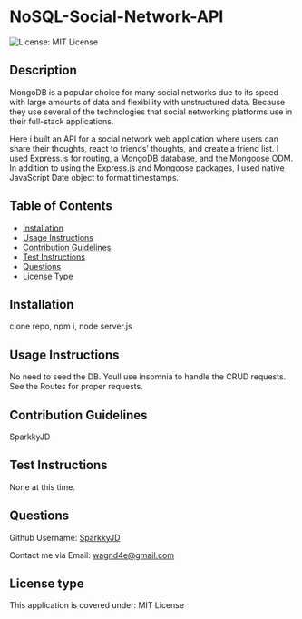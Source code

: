 # NoSQL-Social-Network-API

![License: MIT License](https://img.shields.io/badge/License-MIT%20License-brightgreen.svg)


## Description
MongoDB is a popular choice for many social networks due to its speed with large amounts of data and flexibility with unstructured data. Because they use several of the technologies that social networking platforms use in their full-stack applications.

Here i built an API for a social network web application where users can share their thoughts, react to friends’ thoughts, and create a friend list. I used Express.js for routing, a MongoDB database, and the Mongoose ODM. In addition to using the Express.js and Mongoose packages, I used native JavaScript Date object to format timestamps.


## Table of Contents
- [Installation](#installation)
- [Usage Instructions](#usage-instructions)
- [Contribution Guidelines](#contribution-guidelines)
- [Test Instructions](#test-instructions)
- [Questions](#questions)
- [License Type](#license-type)


## Installation <a name="installation"></a>
clone repo, npm i, node server.js


## Usage Instructions <a name="usage"></a>
 No need to seed the DB. Youll use insomnia to handle the CRUD requests. See the Routes for proper requests. 


## Contribution Guidelines <a name="contribution"></a>
SparkkyJD


## Test Instructions <a name="test"></a>
None at this time. 

## Questions <a name="github"></a>
 Github Username: <a href="https://github.com/SparkkyJD">SparkkyJD</a>

Contact me via Email: wagnd4e@gmail.com
## License type <a name="license"></a>
This application is covered under: MIT License
